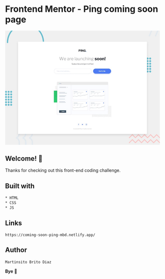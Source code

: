 # Frontend Mentor - Ping coming soon page

![Design preview for the Ping coming soon page coding challenge](./design/desktop-preview.jpg)

## Welcome! 👋

Thanks for checking out this front-end coding challenge.

## Built with
    * HTML
    * CSS
	* JS

## Links

    https://coming-soon-ping-mbd.netlify.app/

## Author

    Martinsito Brito Diaz

**Bye** 🚀
